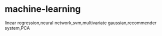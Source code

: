 # machine-learning
linear regression,neural network,svm,multivariate gaussian,recommender system,PCA
